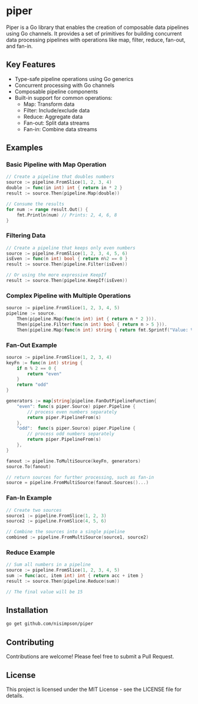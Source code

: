 # piper

Piper is a Go library that enables the creation of composable data pipelines using Go channels. It provides a set of primitives for building concurrent data processing pipelines with operations like map, filter, reduce, fan-out, and fan-in.

## Key Features

- Type-safe pipeline operations using Go generics
- Concurrent processing with Go channels
- Composable pipeline components
- Built-in support for common operations:
  - Map: Transform data
  - Filter: Include/exclude data
  - Reduce: Aggregate data
  - Fan-out: Split data streams
  - Fan-in: Combine data streams

## Examples

### Basic Pipeline with Map Operation

```go
// Create a pipeline that doubles numbers
source := pipeline.FromSlice(1, 2, 3, 4)
double := func(in int) int { return in * 2 }
result := source.Then(pipeline.Map(double))

// Consume the results
for num := range result.Out() {
    fmt.Println(num) // Prints: 2, 4, 6, 8
}
```

### Filtering Data

```go
// Create a pipeline that keeps only even numbers
source := pipeline.FromSlice(1, 2, 3, 4, 5, 6)
isEven := func(n int) bool { return n%2 == 0 }
result := source.Then(pipeline.Filter(isEven))

// Or using the more expressive KeepIf
result := source.Then(pipeline.KeepIf(isEven))
```

### Complex Pipeline with Multiple Operations

```go
source := pipeline.FromSlice(1, 2, 3, 4, 5)
pipeline := source.
    Then(pipeline.Map(func(n int) int { return n * 2 })).
    Then(pipeline.Filter(func(n int) bool { return n > 5 })).
    Then(pipeline.Map(func(n int) string { return fmt.Sprintf("Value: %d", n) }))
```

### Fan-Out Example

```go
source := pipeline.FromSlice(1, 2, 3, 4)
keyFn := func(n int) string {
    if n % 2 == 0 {
        return "even"
    }
    return "odd"
}

generators := map[string]pipeline.FanOutPipelineFunction{
    "even": func(s piper.Source) piper.Pipeline {
        // process even numbers separately
        return piper.PipelineFrom(s)
    },
    "odd":  func(s piper.Source) piper.Pipeline {
        // process odd numbers separately
        return piper.PipelineFrom(s)
    },
}

fanout := pipeline.ToMultiSource(keyFn, generators)
source.To(fanout)

// return sources for further processing, such as fan-in
source = pipeline.FromMultiSource(fanout.Sources()...)
```

### Fan-In Example
```go
// Create two sources
source1 := pipeline.FromSlice(1, 2, 3)
source2 := pipeline.FromSlice(4, 5, 6)

// Combine the sources into a single pipeline
combined := pipeline.FromMultiSource(source1, source2)
```

### Reduce Example
```go
// Sum all numbers in a pipeline
source := pipeline.FromSlice(1, 2, 3, 4, 5)
sum := func(acc, item int) int { return acc + item }
result := source.Then(pipeline.Reduce(sum))

// The final value will be 15
```

## Installation

```bash
go get github.com/nisimpson/piper
```

## Contributing

Contributions are welcome! Please feel free to submit a Pull Request.

## License

This project is licensed under the MIT License - see the LICENSE file for details.
